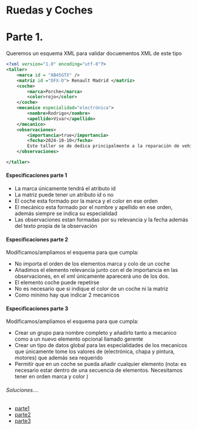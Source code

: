 # Ruedas y Coches

# Parte 1.

Queremos un esquema XML para validar docuementos XML de este tipo

```xml
<?xml version="1.0" encoding="utf-8"?>
<taller>
    <marca id = "AB45GTX" />
    <matriz id ="DFX-D"> Renault Madrid </matriz>
    <coche>
        <marca>Porche</marca>
        <color>rojo</color>
    </coche>
    <mecanico especialidad="electrónica">
        <nombre>Rodrigo</nombre>
        <apellido>Vivar</apellido>
    </mecanico>
    <observaciones>
        <importancia>true</importancia>
        <fecha>2024-10-10</fecha>
        Este taller se de dedica principalmente a la reparación de vehículos de alta gama
    </observaciones>

</taller>

```
#### Especificaciones parte 1
* La marca únicamente tendrá el atributo id
* La matriz puede tener un atributo id o no
* El coche esta formado por la marca y el color en ese orden
* El mecánico esta formado por el nombre y apellido en ese orden, además siempre se indica su especialidad
* Las observaciones estan formadas por su relevancia y la fecha además del texto propia de la observación

#### Especificaciones parte 2
Modificamos/ampliamos el esquema para que cumpla:


* No importa el orden de los elementos marca y colo de un coche
* Añadimos el elemento relevancia junto con el de importancia en las observaciones, en el xml únicamente aparecerá uno de los dos.
* El elemento coche puede repetirse 
* No es necesario que si indique el color de un coche ni la matriz 
* Como mínimo hay que indicar 2 mecanicos

#### Especificaciones parte 3
Modificamos/ampliamos el esquema para que cumpla:

* Crear un grupo para nombre completo y añadirlo tanto a mecanico como a un nuevo elemento opcional llamado gerente
* Crear un tipo de datos global para las especialidades de los mecanicos que únicamente tome los valores de (electrónica, chapa y pintura, motores) que además sea requerido 
* Permitir que en un coche se pueda añadir cualquier elemento (nota: es necesario estar dentro de una secuencia de elementos. Necesitamos tener en orden marca y color ) 


###### Soluciones....
* [parte1](./taller1.xsd)
* [parte2](./taller2.xsd)
* [parte3](./taller3.xsd)